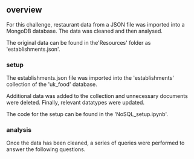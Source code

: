 ## overview

For this challenge, restaurant data from a JSON file was imported into a MongoDB database. The data was cleaned and then analysed.

The original data can be found in the'Resources' folder as 'establishments.json'.

### setup

The establishments.json file was imported into the 'establishments' collection of the 'uk_food' database.

Additional data was added to the collection and unnecessary documents were deleted. Finally, relevant datatypes were updated.

The code for the setup can be found in the 'NoSQL_setup.ipynb'.

### analysis

Once the data has been cleaned, a series of queries were performed to answer the following questions.
